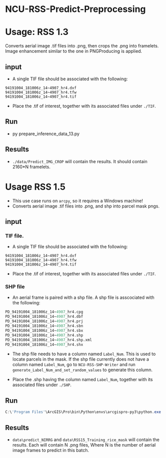 # NCU-RSS-Predict-Preprocessing

# Usage: RSS 1.3 
Converts aerial image .tif files into .png, then crops the .png into framelets. Image enhancement similar to the one in PNGProducing is applied. 
## input
- A single TIF file should be associated with the following:
```
94191004_181006z_14~4907_hr4.dxf
94191004_181006z_14~4907_hr4.tfw
94191004_181006z_14~4907_hr4.tif
```
- Place the .tif of interest, together with its associated files under `./TIF`.  

## Run
- py prepare_inference_data_13.py
## Results
- `./data/Predict_IMG_CROP` will contain the results. It should contain 2160*N framelets.

# Usage RSS 1.5
- This use case runs on `arcpy`, so it requires a Windows machine!
- Converts aerial image .tif files into .png, and shp into parcel mask pngs.
## input
### TIF file.  
- A single TIF file should be associated with the following:
```
94191004_181006z_14~4907_hr4.dxf
94191004_181006z_14~4907_hr4.tfw
94191004_181006z_14~4907_hr4.tif
```
- Place the .tif of interest, together with its associated files under `./TIF`.  
### SHP file
- An aerial frame is paired with a shp file. A shp file is asscociated with the following:
```ps
PD_94191004_181006z_14~4907_hr4.cpg
PD_94191004_181006z_14~4907_hr4.dbf
PD_94191004_181006z_14~4907_hr4.prj
PD_94191004_181006z_14~4907_hr4.sbn
PD_94191004_181006z_14~4907_hr4.sbx
PD_94191004_181006z_14~4907_hr4.shp
PD_94191004_181006z_14~4907_hr4.shp.xml
PD_94191004_181006z_14~4907_hr4.shx
```
- The shp file needs to have a column named `Label_Num`. This is used to locate parcels in the mask. If the shp file currently does not have a column named `Label_Num`, go to `NCU-RSS-SHP-Writer` and run `generate_Label_Num_and_set_random_values` to generate this column.

- Place the .shp having the column named `Label_Num`, together with its associated files under `./SHP`.  

## Run
```powershell
C:\'Program Files'\ArcGIS\Pro\bin\Python\envs\arcgispro-py3\python.exe ./prepare_inference_data_15.py
```
## Results
- `data\predict_NIRRG` and `data\RSS15_Training_rice_mask` will contain the results. Each will contain N .png files, Where N is the number of aerial image frames to predict in this batch.
